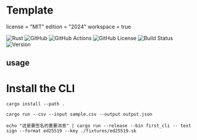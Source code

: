 # Template
license = "MIT"
edition = "2024"
workspace = true

![Rust](https://img.shields.io/badge/rust-%23000000.svg?style=for-the-badge&logo=rust&logoColor=white)
![GitHub](https://img.shields.io/badge/github-%23121011.svg?style=for-the-badge&logo=github&logoColor=white)
![GitHub Actions](https://img.shields.io/badge/github%20actions-%232671E5.svg?style=for-the-badge&logo=githubactions&logoColor=white)
![GitHub License](https://img.shields.io/badge/license-MIT-green.svg)
![Build Status](https://img.shields.io/badge/build-passing-brightgreen.svg)
![Version](https://img.shields.io/badge/version-1.0.0-blue.svg)

## usage
# Install the CLI
`cargo install --path .`

`cargo run --csv --input sample.csv --output output.json`

`echo "这是要签名的重要消息" | cargo run --release --bin first_cli -- text sign --format ed25519 --key ./fixtures/ed25519.sk`
